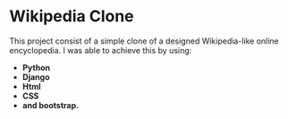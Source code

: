 # Wikipedia Clone 
 This project consist of a simple clone of a designed Wikipedia-like online encyclopedia. I was able to achieve this by using:
- **Python**
- **Django**
- **Html**
- **CSS**
- **and bootstrap.**




    
